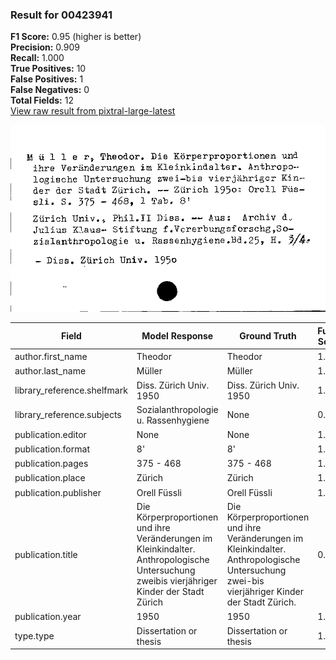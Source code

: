 ### Result for 00423941
**F1 Score:** 0.95 (higher is better)<br>**Precision:** 0.909<br>**Recall:** 1.000<br>**True Positives:** 10<br>**False Positives:** 1<br>**False Negatives:** 0<br>**Total Fields:** 12<br>[View raw result from pixtral-large-latest](https://github.com/RISE-UNIBAS/humanities_data_benchmark/blob/main/results/2025-09-25/T0159/request_T0159_00423941.json)

<img src="https://github.com/RISE-UNIBAS/humanities_data_benchmark/blob/main/benchmarks/zettelkatalog/images/00423941.jpg?raw=true" alt="00423941" width="600px">

| Field | Model Response | Ground Truth | Fuzzy Score | Match |
|-------|----------------|--------------|-------------|-------|
| author.first_name | Theodor | Theodor | 1.000 | ✅ |
| author.last_name | Müller | Müller | 1.000 | ✅ |
| library_reference.shelfmark | Diss. Zürich Univ. 1950 | Diss. Zürich Univ. 1950 | 1.000 | ✅ |
| library_reference.subjects | Sozialanthropologie u. Rassenhygiene | None | 0.000 | ❌ |
| publication.editor | None | None | 1.000 | ✅ |
| publication.format | 8' | 8' | 1.000 | ✅ |
| publication.pages | 375 - 468 | 375 - 468 | 1.000 | ✅ |
| publication.place | Zürich | Zürich | 1.000 | ✅ |
| publication.publisher | Orell Füssli | Orell Füssli | 1.000 | ✅ |
| publication.title | Die Körperproportionen und ihre Veränderungen im Kleinkindalter. Anthropologische Untersuchung zweibis vierjähriger Kinder der Stadt Zürich | Die Körperproportionen und ihre Veränderungen im Kleinkindalter. Anthropologische Untersuchung zwei-bis vierjähriger Kinder der Stadt Zürich. | 0.993 | ✅ |
| publication.year | 1950 | 1950 | 1.000 | ✅ |
| type.type | Dissertation or thesis | Dissertation or thesis | 1.000 | ✅ |
